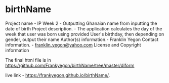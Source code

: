 # birthName

Project name - IP Week 2 - Outputting Ghanaian name from inputting the date of birth
Project description. - The application calculates the day of the week that user was born using provided User's birthday, then depending on gender, output their name
Author(s) information.- Franklin Yegon
Contact information. - franklin_yegon@yahoo.com
License and Copyright information

The final html file is in https://github.com/Frankyegon/birthName/tree/master/diform

live link - https://frankyegon.github.io/birthName/. 
